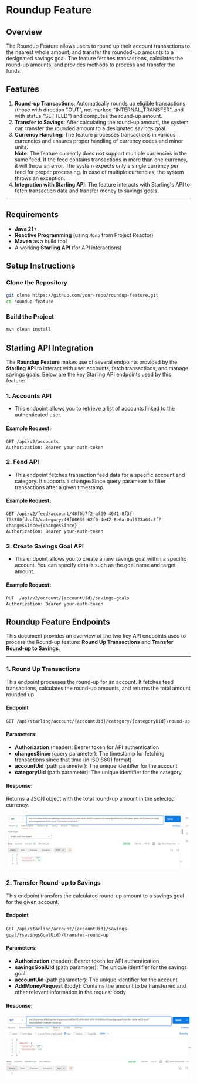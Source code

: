 # Roundup Feature

## Overview
The Roundup Feature allows users to round up their account transactions to the nearest whole amount, and transfer the rounded-up amounts to a designated savings goal. The feature fetches transactions, calculates the round-up amounts, and provides methods to process and transfer the funds.

## Features
1. **Round-up Transactions**: Automatically rounds up eligible transactions (those with direction "OUT", not marked "INTERNAL_TRANSFER", and with status "SETTLED") and computes the round-up amount.
2. **Transfer to Savings**: After calculating the round-up amount, the system can transfer the rounded amount to a designated savings goal.
3. **Currency Handling**: The feature processes transactions in various currencies and ensures proper handling of currency codes and minor units.  
   **Note:** The feature currently does **not** support multiple currencies in the same feed. If the feed contains transactions in more than one currency, it will throw an error. The system expects only a single currency per feed for proper processing. In case of multiple currencies, the system throws an exception.
4. **Integration with Starling API**: The feature interacts with Starling's API to fetch transaction data and transfer money to savings goals.

---

## Requirements

- **Java 21+**
- **Reactive Programming** (using `Mono` from Project Reactor)
- **Maven** as a build tool
- A working **Starling API** (for API interactions)

## Setup Instructions

### Clone the Repository
```bash
git clone https://github.com/your-repo/roundup-feature.git
cd roundup-feature
```
### Build the Project
```bash
mvn clean install
```

## Starling API Integration

The **Roundup Feature** makes use of several endpoints provided by the **Starling API** to interact with user accounts, fetch transactions, and manage savings goals. Below are the key Starling API endpoints used by this feature:

### 1. **Accounts API**
- This endpoint allows you to retrieve a list of accounts linked to the authenticated user.
  
#### Example Request:
```http
GET /api/v2/accounts
Authorization: Bearer your-auth-token
```
### 2. **Feed API**
- This endpoint fetches transaction feed data for a specific account and category. It supports a changesSince query parameter to filter transactions after a given timestamp.

#### Example Request:
```http
GET /api/v2/feed/account/48f0b7f2-af99-4041-8f3f-f33580fdccf3/category/48f00630-62f0-4e42-8e6a-0a7523a64c3f?changesSince={changesSince}
Authorization: Bearer your-auth-token
```
### 3. **Create Savings Goal API**
- This endpoint allows you to create a new savings goal within a specific account. You can specify details such as the goal name and target amount.
  
 #### Example Request:
```http
PUT  /api/v2/account/{accountUid}/savings-goals
Authorization: Bearer your-auth-token
``` 
## Roundup Feature Endpoints

This document provides an overview of the two key API endpoints used to process the Round-up feature: **Round Up Transactions** and **Transfer Round-up to Savings**. 

---

### 1. Round Up Transactions

This endpoint processes the round-up for an account. It fetches feed transactions, calculates the round-up amounts, and returns the total amount rounded up.

#### Endpoint
`GET /api/starling/account/{accountUid}/category/{categoryUid}/round-up`

#### Parameters:
- **Authorization** (header): Bearer token for API authentication
- **changesSince** (query parameter): The timestamp for fetching transactions since that time (in ISO 8601 format)
- **accountUid** (path parameter): The unique identifier for the account
- **categoryUid** (path parameter): The unique identifier for the category

#### Response:
Returns a JSON object with the total round-up amount in the selected currency.

![Roundup Feature](transfer-roundup.png)

### 2. Transfer Round-up to Savings

This endpoint transfers the calculated round-up amount to a savings goal for the given account.

#### Endpoint
`GET /api/starling/account/{accountUid}/savings-goal/{savingsGoalUid}/transfer-round-up`

#### Parameters:
- **Authorization** (header): Bearer token for API authentication
- **savingsGoalUid** (path parameter): The unique identifier for the savings goal
- **accountUid** (path parameter): The unique identifier for the account
- **AddMoneyRequest** (body): Contains the amount to be transferred and other relevant information in the request body

#### Response:

![Roundup Feature](round-up.png)





